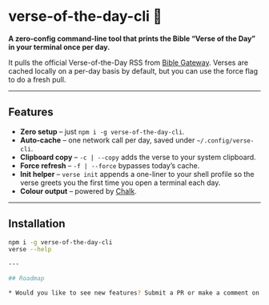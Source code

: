 # verse-of-the-day-cli 📖

**A zero-config command-line tool that prints the Bible “Verse of the Day” in your terminal once per day.**  

It pulls the official Verse-of-the-Day RSS from [Bible Gateway](https://www.biblegateway.com/info/rss/). Verses are cached locally on a per-day basis by default, but you can use the force flag to do a fresh pull.

---

## Features

* **Zero setup** – just `npm i -g verse-of-the-day-cli`.
* **Auto-cache** – one network call per day, saved under `~/.config/verse-cli`.
* **Clipboard copy** – `-c | --copy` adds the verse to your system clipboard.
* **Force refresh** – `-f | --force` bypasses today’s cache.
* **Init helper** – `verse init` appends a one-liner to your shell profile so the verse greets you the first time you open a terminal each day.
* **Colour output** – powered by [Chalk](https://www.npmjs.com/package/chalk).

---

## Installation

```bash
npm i -g verse-of-the-day-cli
verse --help

---

## Roadmap

* Would you like to see new features? Submit a PR or make a comment on the issues tab.
